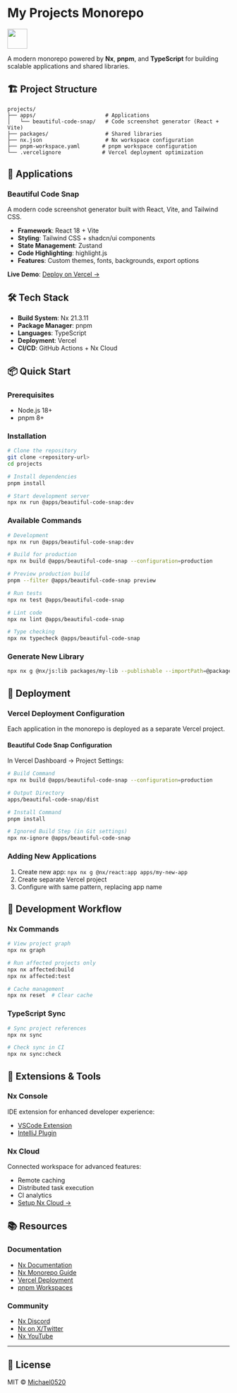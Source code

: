 # My Projects Monorepo

<a alt="Nx logo" href="https://nx.dev" target="_blank" rel="noreferrer"><img src="https://raw.githubusercontent.com/nrwl/nx/master/images/nx-logo.png" width="45"></a>

A modern monorepo powered by **Nx**, **pnpm**, and **TypeScript** for building scalable applications and shared libraries.

## 🏗️ Project Structure

```
projects/
├── apps/                      # Applications
│   └── beautiful-code-snap/   # Code screenshot generator (React + Vite)
├── packages/                  # Shared libraries
├── nx.json                    # Nx workspace configuration
├── pnpm-workspace.yaml       # pnpm workspace configuration
└── .vercelignore             # Vercel deployment optimization
```

## 🚀 Applications

### Beautiful Code Snap
A modern code screenshot generator built with React, Vite, and Tailwind CSS.

- **Framework**: React 18 + Vite
- **Styling**: Tailwind CSS + shadcn/ui components
- **State Management**: Zustand
- **Code Highlighting**: highlight.js
- **Features**: Custom themes, fonts, backgrounds, export options

**Live Demo**: [Deploy on Vercel →](https://vercel.com)

## 🛠️ Tech Stack

- **Build System**: Nx 21.3.11
- **Package Manager**: pnpm
- **Languages**: TypeScript
- **Deployment**: Vercel
- **CI/CD**: GitHub Actions + Nx Cloud

## 📦 Quick Start

### Prerequisites
- Node.js 18+
- pnpm 8+

### Installation
```bash
# Clone the repository
git clone <repository-url>
cd projects

# Install dependencies
pnpm install

# Start development server
npx nx run @apps/beautiful-code-snap:dev
```

### Available Commands
```bash
# Development
npx nx run @apps/beautiful-code-snap:dev

# Build for production
npx nx build @apps/beautiful-code-snap --configuration=production

# Preview production build
pnpm --filter @apps/beautiful-code-snap preview

# Run tests
npx nx test @apps/beautiful-code-snap

# Lint code
npx nx lint @apps/beautiful-code-snap

# Type checking
npx nx typecheck @apps/beautiful-code-snap
```

### Generate New Library
```bash
npx nx g @nx/js:lib packages/my-lib --publishable --importPath=@packages/my-lib
```

## 🚀 Deployment

### Vercel Deployment Configuration

Each application in the monorepo is deployed as a separate Vercel project.

#### Beautiful Code Snap Configuration
In Vercel Dashboard → Project Settings:

```bash
# Build Command
npx nx build @apps/beautiful-code-snap --configuration=production

# Output Directory  
apps/beautiful-code-snap/dist

# Install Command
pnpm install

# Ignored Build Step (in Git settings)
npx nx-ignore @apps/beautiful-code-snap
```

### Adding New Applications
1. Create new app: `npx nx g @nx/react:app apps/my-new-app`
2. Create separate Vercel project
3. Configure with same pattern, replacing app name

## 🔧 Development Workflow

### Nx Commands
```bash
# View project graph
npx nx graph

# Run affected projects only
npx nx affected:build
npx nx affected:test

# Cache management
npx nx reset  # Clear cache
```

### TypeScript Sync
```bash
# Sync project references
npx nx sync

# Check sync in CI
npx nx sync:check
```

## 🔌 Extensions & Tools

### Nx Console
IDE extension for enhanced developer experience:
- [VSCode Extension](https://marketplace.visualstudio.com/items?itemName=nrwl.angular-console)
- [IntelliJ Plugin](https://plugins.jetbrains.com/plugin/21060-nx-console)

### Nx Cloud
Connected workspace for advanced features:
- Remote caching
- Distributed task execution  
- CI analytics
- [Setup Nx Cloud →](https://cloud.nx.app/connect/OAGliXY8R2)

## 📚 Resources

### Documentation
- [Nx Documentation](https://nx.dev)
- [Nx Monorepo Guide](https://nx.dev/concepts/more-concepts/applications-and-libraries)
- [Vercel Deployment](https://vercel.com/docs/monorepos/nx)
- [pnpm Workspaces](https://pnpm.io/workspaces)

### Community
- [Nx Discord](https://go.nx.dev/community)
- [Nx on X/Twitter](https://twitter.com/nxdevtools)
- [Nx YouTube](https://www.youtube.com/@nxdevtools)

---

## 📄 License

MIT © [Michael0520](https://github.com/Michael0520)
